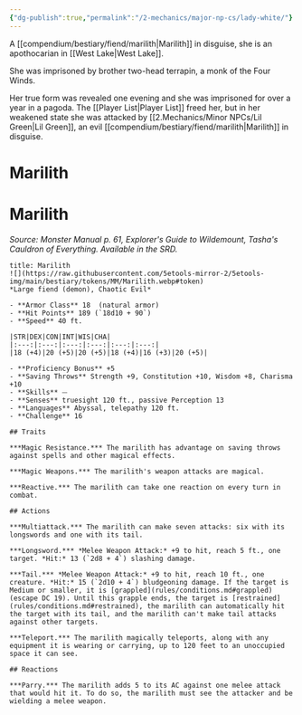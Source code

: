 ```yaml
---
{"dg-publish":true,"permalink":"/2-mechanics/major-np-cs/lady-white/"}
---
```


A [[compendium/bestiary/fiend/marilith\|Marilith]] in disguise, she is an apothocarian in [[West Lake\|West Lake]].

She was imprisoned by brother two-head terrapin, a monk of the Four Winds.

Her true form was revealed one evening and she was imprisoned for over a year in a pagoda. 
The [[Player List\|Player List]] freed her, but in her weakened state she was attacked by [[2.Mechanics/Minor NPCs/Lil Green\|Lil Green]], an evil [[compendium/bestiary/fiend/marilith\|Marilith]] in disguise. 



<div class="transclusion internal-embed is-loaded"><div class="markdown-embed">

<div class="markdown-embed-title">

# Marilith

</div>



# Marilith
*Source: Monster Manual p. 61, Explorer's Guide to Wildemount, Tasha's Cauldron of Everything. Available in the SRD.*  

```ad-statblock
title: Marilith
![](https://raw.githubusercontent.com/5etools-mirror-2/5etools-img/main/bestiary/tokens/MM/Marilith.webp#token)
*Large fiend (demon), Chaotic Evil*

- **Armor Class** 18  (natural armor)
- **Hit Points** 189 (`18d10 + 90`)
- **Speed** 40 ft.

|STR|DEX|CON|INT|WIS|CHA|
|:---:|:---:|:---:|:---:|:---:|:---:|
|18 (+4)|20 (+5)|20 (+5)|18 (+4)|16 (+3)|20 (+5)|

- **Proficiency Bonus** +5
- **Saving Throws** Strength +9, Constitution +10, Wisdom +8, Charisma +10
- **Skills** ⏤
- **Senses** truesight 120 ft., passive Perception 13
- **Languages** Abyssal, telepathy 120 ft.
- **Challenge** 16

## Traits

***Magic Resistance.*** The marilith has advantage on saving throws against spells and other magical effects.

***Magic Weapons.*** The marilith's weapon attacks are magical.

***Reactive.*** The marilith can take one reaction on every turn in combat.

## Actions

***Multiattack.*** The marilith can make seven attacks: six with its longswords and one with its tail.

***Longsword.*** *Melee Weapon Attack:* +9 to hit, reach 5 ft., one target. *Hit:* 13 (`2d8 + 4`) slashing damage.

***Tail.*** *Melee Weapon Attack:* +9 to hit, reach 10 ft., one creature. *Hit:* 15 (`2d10 + 4`) bludgeoning damage. If the target is Medium or smaller, it is [grappled](rules/conditions.md#grappled) (escape DC 19). Until this grapple ends, the target is [restrained](rules/conditions.md#restrained), the marilith can automatically hit the target with its tail, and the marilith can't make tail attacks against other targets.

***Teleport.*** The marilith magically teleports, along with any equipment it is wearing or carrying, up to 120 feet to an unoccupied space it can see.

## Reactions

***Parry.*** The marilith adds 5 to its AC against one melee attack that would hit it. To do so, the marilith must see the attacker and be wielding a melee weapon.
```


</div></div>
